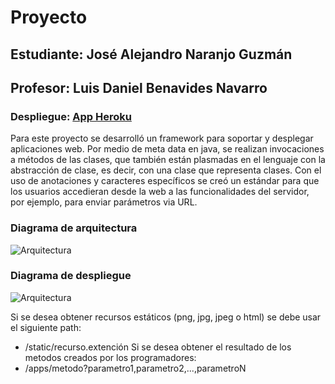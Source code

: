 # Proyecto
## Estudiante: José Alejandro Naranjo Guzmán
## Profesor: Luis Daniel Benavides Navarro
### Despliegue: [App Heroku](https://proyecto-arep1.herokuapp.com/static/index.html)

Para este proyecto se desarrolló un framework para soportar y desplegar aplicaciones web. Por medio de meta data en java, se realizan invocaciones a métodos de las clases, que también están plasmadas en el lenguaje con la abstracción de clase, es decir, con una clase que representa clases. Con el uso de anotaciones y caracteres específicos se creó un estándar para que los usuarios accedieran desde la web a las funcionalidades del servidor, por ejemplo, para enviar parámetros via URL.
### Diagrama de arquitectura
![Arquitectura](https://raw.githubusercontent.com/Alejoguzm07/AREPProyecto1/master/images/arquitectura.png)
### Diagrama de despliegue
![Arquitectura](https://raw.githubusercontent.com/Alejoguzm07/AREPProyecto1/master/images/despliegue.png)

Si se desea obtener recursos estáticos (png, jpg, jpeg o html) se debe usar el siguiente path:
- /static/recurso.extención
Si se desea obtener el resultado de los metodos creados por los programadores:
- /apps/metodo?parametro1,parametro2,...,parametroN
